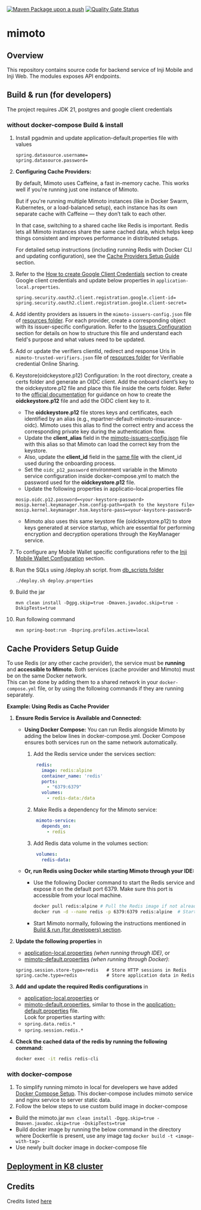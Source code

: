 [![Maven Package upon a push](https://github.com/mosip/mimoto/actions/workflows/push-trigger.yml/badge.svg?branch=master)](https://github.com/mosip/mimoto/actions/workflows/push-trigger.yml)
[![Quality Gate Status](https://sonarcloud.io/api/project_badges/measure?project=mosip_mimoto&id=mosip_mimoto&metric=alert_status)](https://sonarcloud.io/project/overview?id=mosip_mimoto)

# mimoto

## Overview
This repository contains source code for backend service of Inji Mobile and Inji Web. The modules exposes API endpoints.


## Build & run (for developers)
The project requires JDK 21, postgres and google client credentials

### without docker-compose Build & install
1. Install pgadmin and update application-default.properties file with values
   ```properties
   spring.datasource.username=
   spring.datasource.password=
   ```

2. **Configuring Cache Providers:**

   By default, Mimoto uses Caffeine, a fast in-memory cache. This works well if you're running just one instance of Mimoto.

   But if you're running multiple Mimoto instances (like in Docker Swarm, Kubernetes, or a load-balanced setup), each instance has its own separate cache with Caffeine — they don’t talk to each other.

   In that case, switching to a shared cache like Redis is important. Redis lets all Mimoto instances share the same cached data, which helps keep things consistent and improves performance in distributed setups.

   For detailed setup instructions (including running Redis with Docker CLI and updating configuration), see the [Cache Providers Setup Guide](#cache-providers-setup-guide) section.
      
3. Refer to the [How to create Google Client Credentials](docker-compose/README.md#how-to-create-google-client-credentials) section to create
   Google client credentials and update below properties in `application-local.properties`.
    ``` 
    spring.security.oauth2.client.registration.google.client-id=
    spring.security.oauth2.client.registration.google.client-secret=
    ```
4. Add identity providers as issuers in the `mimoto-issuers-config.json` file of [resources folder](src/main/resources/mimoto-issuers-config.json). For each provider, create a corresponding object with its issuer-specific configuration. Refer to the [Issuers Configuration](docker-compose/README.md#mimoto-issuers-configuration) section for details on how to structure this file and understand each field's purpose and what values need to be updated.

5. Add or update the verifiers clientId, redirect and response Uris in `mimoto-trusted-verifiers.json` file of [resources folder](src/main/resources/mimoto-trusted-verifiers.json) for Verifiable credential Online Sharing.

6. Keystore(oidckeystore.p12) Configuration:
   In the root directory, create a certs folder and generate an OIDC client. Add the onboard client’s key to the oidckeystore.p12 file and place this file inside the certs folder.
   Refer to the [official documentation](https://docs.inji.io/inji-wallet/inji-mobile/technical-overview/customization-overview/credential_providers) for guidance on how to create the **oidckeystore.p12** file and add the OIDC client key to it.
   * The **oidckeystore.p12** file stores keys and certificates, each identified by an alias (e.g., mpartner-default-mimoto-insurance-oidc). Mimoto uses this alias to find the correct entry and access the corresponding private key during the authentication flow.
   * Update the **client_alias** field in the [mimoto-issuers-config.json](src/main/resources/mimoto-issuers-config.json) file with this alias so that Mimoto can load the correct key from the keystore.
   * Also, update the **client_id** field in the [same file](src/main/resources//mimoto-issuers-config.json) with the client_id used during the onboarding process.
   * Set the `oidc_p12_password` environment variable in the Mimoto service configuration inside docker-compose.yml to match the password used for the **oidckeystore.p12** file.
   * Update the following properties in applicatio-local.properties file
   ```properties
   mosip.oidc.p12.password=<your-keystore-password>
   mosip.kernel.keymanager.hsm.config-path=<path to the keystore file>
   mosip.kernel.keymanager.hsm.keystore-pass=<your-keystore-password>
    ```
   * Mimoto also uses this same keystore file (oidckeystore.p12) to store keys generated at service startup, which are essential for performing encryption and decryption operations through the KeyManager service.

7. To configure any Mobile Wallet specific configurations refer to the [Inji Mobile Wallet Configuration](docker-compose/README.md#inji-mobile-wallet-configuration) section.

8. Run the SQLs using <db name>/deploy.sh script. from [db_scripts folder](db_scripts/inji_mimoto)
   ```
   ./deploy.sh deploy.properties
   ```

9. Build the jar
    ```
    mvn clean install -Dgpg.skip=true -Dmaven.javadoc.skip=true -DskipTests=true
    ```

10. Run following command
    ```
    mvn spring-boot:run -Dspring.profiles.active=local
    ```

## Cache Providers Setup Guide

To use Redis (or any other cache provider), the service must be **running** and **accessible to Mimoto**. Both services (cache provider and Mimoto) must be on the same Docker network.  
This can be done by adding them to a shared network in your `docker-compose.yml` file, or by using the following commands if they are running separately.

**Example: Using Redis as Cache Provider**

1. **Ensure Redis Service is Available and Connected:**

   - **Using Docker Compose:** You can run Redis alongside Mimoto by adding the below lines in docker-compose.yml. Docker Compose ensures both services run on the same network automatically.
        1. Add the Redis service under the services section:
            ```yaml
             redis:
               image: redis:alpine
               container_name: 'redis'
               ports:
                 - "6379:6379"
               volumes:
                 - redis-data:/data
             ```
        2. Make Redis a dependency for the Mimoto service:
            ```yaml
             mimoto-service:
               depends_on:
                 - redis
            ```
        3. Add Redis data volume in the volumes section:
            ```yaml
             volumes:
               redis-data:
            ```

   - **Or, run Redis using Docker while starting Mimoto through your IDE:**
      - Use the following Docker command to start the Redis service and expose it on the default port 6379. Make sure this port is accessible from your local machine.
        ```bash
        docker pull redis:alpine # Pull the Redis image if not already available
        docker run -d --name redis -p 6379:6379 redis:alpine  # Start a Redis container named 'redis' and expose it on port 6379
        ```
      - Start Mimoto normally, following the instructions mentioned in [Build & run (for developers) section](#build--run-for-developers).

2. **Update the following properties** in
   - [application-local.properties](src/main/resources/application-local.properties) *(when running through IDE)*, or
   - [mimoto-default.properties](docker-compose/config/mimoto-default.properties) *(when running through Docker)*:
    ```properties
    spring.session.store-type=redis   # Store HTTP sessions in Redis
    spring.cache.type=redis           # Store application data in Redis
    ```

3. **Add and update the required Redis configurations** in
   - [application-local.properties](src/main/resources/application-local.properties) or
   - [mimoto-default.properties](docker-compose/config/mimoto-default.properties), similar to those in the [application-default.properties](src/main/resources/application-default.properties) file.  
     Look for properties starting with:
   - `spring.data.redis.*`
   - `spring.session.redis.*`

4. **Check the cached data of the redis by running the following command:**
    ```bash
    docker exec -it redis redis-cli
   ```

### with docker-compose
1. To simplify running mimoto in local for developers we have added [Docker Compose Setup](docker-compose/README.md). This docker-compose includes mimoto service and nginx service to server static data.
2. Follow the below steps to use custom build image in docker-compose
* Build the mimoto.jar
  ```mvn clean install -Dgpg.skip=true -Dmaven.javadoc.skip=true -DskipTests=true```
* Build docker image by running the below command in the directory where Dockerfile is present, use any image tag
  ```docker build -t <image-with-tag> .```
* Use newly built docker image in docker-compose file
   
## [Deployment in K8 cluster](deploy/README.md)
   
## Credits
Credits listed [here](/Credits.md)